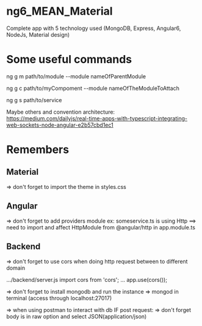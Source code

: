 # ng6_MEAN_Material
Complete app with 5 technology used (MongoDB, Express, Angular6, NodeJs, Material design)

# Some useful commands

ng g m path/to/module --module nameOfParentModule

ng g c path/to/myCompoment --module nameOfTheModuleToAttach

ng g s path/to/service 

Maybe others and convention architecture:
https://medium.com/dailyjs/real-time-apps-with-typescript-integrating-web-sockets-node-angular-e2b57cbd1ec1

# Remembers

## Material 
=> don't forget to import the theme in styles.css

## Angular 
=> don't forget to add providers module ex:
someservice.ts is using Http ==> need to import and affect HttpModule from @angular/http in app.module.ts

## Backend
=> don't forget to use cors when doing http request between to different domain

.../backend/server.js
import cors from 'cors';
...
app.use(cors());

=> don't forget to install mongodb and run the instance => mongod in terminal (access through localhost:27017)

=> when using postman to interact with db
 IF post request:
 => don't forget body is in raw option and select JSON(application/json)
